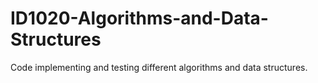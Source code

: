 # ID1020-Algorithms-and-Data-Structures
Code implementing and testing different algorithms and data structures.
